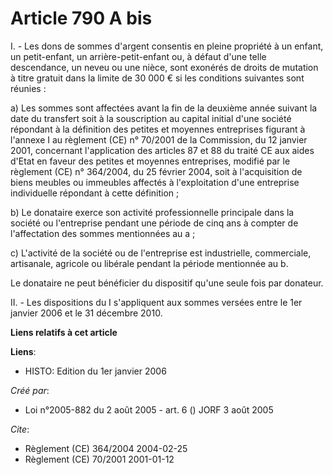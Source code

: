# Article 790 A bis

I. - Les dons de sommes d'argent consentis en pleine propriété à un enfant, un petit-enfant, un arrière-petit-enfant ou, à
défaut d'une telle descendance, un neveu ou une nièce, sont exonérés de droits de mutation à titre gratuit dans la limite de
30 000 € si les conditions suivantes sont réunies :

a) Les sommes sont affectées avant la fin de la deuxième année suivant la date du transfert soit à la souscription au capital
initial d'une société répondant à la définition des petites et moyennes entreprises figurant à l'annexe I au règlement (CE)
n° 70/2001 de la Commission, du 12 janvier 2001, concernant l'application des articles 87 et 88 du traité CE aux aides d'Etat
en faveur des petites et moyennes entreprises, modifié par le règlement (CE) n° 364/2004, du 25 février 2004, soit à
l'acquisition de biens meubles ou immeubles affectés à l'exploitation d'une entreprise individuelle répondant à cette
définition ;

b) Le donataire exerce son activité professionnelle principale dans la société ou l'entreprise pendant une période de cinq
ans à compter de l'affectation des sommes mentionnées au a ;

c) L'activité de la société ou de l'entreprise est industrielle, commerciale, artisanale, agricole ou libérale pendant la
période mentionnée au b.

Le donataire ne peut bénéficier du dispositif qu'une seule fois par donateur.

II. - Les dispositions du I s'appliquent aux sommes versées entre le 1er janvier 2006 et le 31 décembre 2010.

**Liens relatifs à cet article**

**Liens**:

  - HISTO: Edition du 1er janvier 2006

_Créé par_:

  - Loi n°2005-882 du 2 août 2005 - art. 6 () JORF 3 août 2005

_Cite_:

  - Règlement (CE) 364/2004 2004-02-25
  - Règlement (CE) 70/2001 2001-01-12

